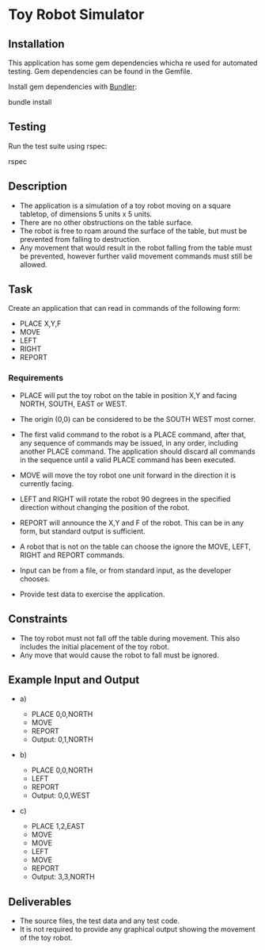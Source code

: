 # Toy Robot Simulator

## Installation

This application has some gem dependencies whicha re used for automated testing. Gem dependencies can be found in the Gemfile. 

Install gem dependencies with [Bundler](http://bundler.io/ "Bundler"):

  bundle install

## Testing

Run the test suite using rspec:

  rspec

## Description

- The application is a simulation of a toy robot moving on a square tabletop, of dimensions 5 units x 5 units.
- There are no other obstructions on the table surface.
- The robot is free to roam around the surface of the table, but must be prevented from falling to destruction.
- Any movement that would result in the robot falling from the table must be prevented, however further valid movement commands must still be allowed.

## Task

Create an application that can read in commands of the following form:

- PLACE X,Y,F
- MOVE
- LEFT
- RIGHT
- REPORT

### Requirements

- PLACE will put the toy robot on the table in position X,Y and facing NORTH, SOUTH, EAST or WEST. 
- The origin (0,0) can be considered to be the SOUTH WEST most corner.
- The first valid command to the robot is a PLACE command, after that, any sequence of commands may be issued, in any order, including another PLACE command. The application should discard all commands in the sequence until a valid PLACE command has been executed.
- MOVE will move the toy robot one unit forward in the direction it is currently facing.
- LEFT and RIGHT will rotate the robot 90 degrees in the specified direction without changing the position of the robot.
- REPORT will announce the X,Y and F of the robot. This can be in any form, but standard output is sufficient.

- A robot that is not on the table can choose the ignore the MOVE, LEFT, RIGHT and REPORT commands.
- Input can be from a file, or from standard input, as the developer chooses.
- Provide test data to exercise the application.

## Constraints

- The toy robot must not fall off the table during movement. This also includes the initial placement of the toy robot. 
- Any move that would cause the robot to fall must be ignored.

## Example Input and Output

- a)
  - PLACE 0,0,NORTH
  - MOVE
  - REPORT
  - Output: 0,1,NORTH

- b)
  - PLACE 0,0,NORTH
  - LEFT
  - REPORT
  - Output: 0,0,WEST

- c)
  - PLACE 1,2,EAST
  - MOVE
  - MOVE
  - LEFT
  - MOVE
  - REPORT
  - Output: 3,3,NORTH

## Deliverables

- The source files, the test data and any test code.
- It is not required to provide any graphical output showing the movement of the toy robot. 